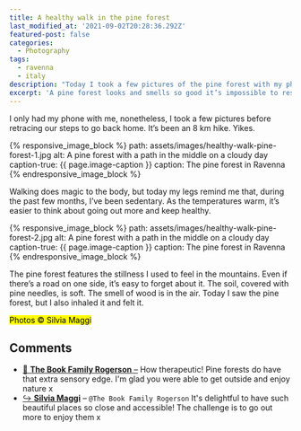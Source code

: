 ```yaml
---
title: A healthy walk in the pine forest
last_modified_at: '2021-09-02T20:28:36.292Z'
featured-post: false
categories:
  - Photography
tags:
  - ravenna
  - italy
description: "Today I took a few pictures of the pine forest with my phone. It's a great feature to have close to home as an alternative to walking on the beach."
excerpt: 'A pine forest looks and smells so good it’s impossible to resist it. It’s a great feature to have close to home, as an alternative to walking on the beach or staring at a screen.'
---
```

I only had my phone with me, nonetheless, I took a few pictures before retracing our steps to go back home. It’s been an 8 km hike. Yikes.

{% responsive_image_block %}
  path: assets/images/healthy-walk-pine-forest-1.jpg
  alt: A pine forest with a path in the middle on a cloudy day
  caption-true: {{ page.image-caption }}
  caption: The pine forest in Ravenna
{% endresponsive_image_block %}

Walking does magic to the body, but today my legs remind me that, during the past few months, I’ve been sedentary. As the temperatures warm, it’s easier to think about going out more and keep healthy.

{% responsive_image_block %}
  path: assets/images/healthy-walk-pine-forest-2.jpg
  alt: A pine forest with a path in the middle on a cloudy day
  caption-true: {{ page.image-caption }}
  caption: The pine forest in Ravenna
{% endresponsive_image_block %}

The pine forest features the stillness I used to feel in the mountains. Even if there’s a road on one side, it’s easy to forget about it. The soil, covered with pine needles, is soft. The smell of wood is in the air. Today I saw the pine forest, but I also inhaled it and felt it.

<p class="detached"><mark class="smd-highlight small">Photos &copy; Silvia Maggi</mark></p>

<div class="smd-responses my-5 pt-3">
  <h2>Comments</h2>
  <div class="webmentions">
    <ul class="comments">
      <li>
        <a class="reaction" rel="nofollow ugc" title="mentioned" href="https://www.thebookfamilyrogerson.com/">💬 <strong>The Book Family Rogerson</strong>&nbsp;&ndash;</a>
        <span>How therapeutic! Pine forests do have that extra sensory edge. I'm glad you were able to get outside and enjoy nature x</span>
      </li>
      <li class="reaction-reply">
        <a class="reaction" title="mentioned" href="{{ site.url }}">↪️ <strong>Silvia Maggi</strong></a>&nbsp;&ndash;&nbsp;<code>@The Book Family Rogerson</code>
        <span> It's delightful to have such beautiful places so close and accessible! The challenge is to go out more to enjoy them x</span>
      </li>
    </ul>
  </div>
</div>

